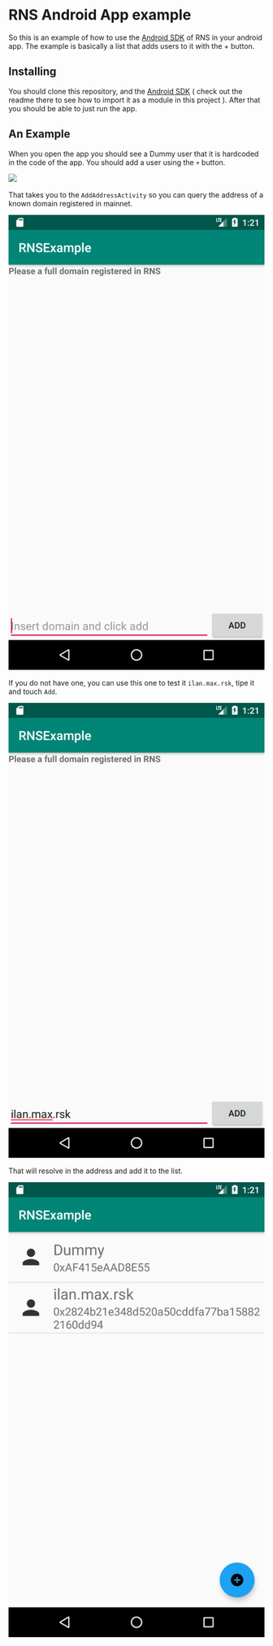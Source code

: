 # RNS Android App example

So this is an example of how to use the [Android SDK](https://github.com/rootstock/RNS-SDK-android) of RNS in your android app. The example is basically a list that adds users to it with the + button.

## Installing

You should clone this repository, and the [Android SDK](https://github.com/rootstock/RNS-SDK-android) ( check out the readme there to see how to import it as a module in this project ). After that you should be able to just run the app.

## An Example

When you open the app you should see a Dummy user that it is hardcoded in the code of the app. You should add a user using the `+` button.

<img src="https://github.com/rootstock/rns-android-sampleapp/blob/master/images/home_init.png" width="540">


That takes you to the `AddAddressActivity` so you can query the address of a known domain registered in mainnet.

![Add user activity](/images/add_user_activity.png)

If you do not have one, you can use this one to test it `ilan.max.rsk`, tipe it and touch `Add`.

![Type a domain](/images/type_a_domain.png)

That will resolve in the address and add it to the list.

![Home with new user](/images/home_with_new_user.png)
